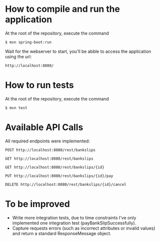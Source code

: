 # How to compile and run the application 
At the root of the repository, execute the command
```
$ mvn spring-boot:run
```
Wait for the webserver to start, you'll be abble to access the application using the url: 
```
http://localhost:8080/
```

# How to run tests
At the root of the repository, execute the command
```
$ mvn test
```

# Available API Calls

All required endpoints were implemented:

```
POST http://localhost:8080/rest/bankslips
```
```
GET http://localhost:8080/rest/bankslips
```
```
GET http://localhost:8080/rest/bankslips/{id}
```
```
PUT http://localhost:8080/rest/bankslips/{id}/pay
```
```
DELETE http://localhost:8080/rest/bankslips/{id}/cancel
```

# To be improved

- Write more integration tests, due to time constraints I've only implemented one integration test (payBankSlipSuccessfully).
- Capture requests errors (such as incorrect attributes or invalid values) and return a standard ResponseMessage object.























